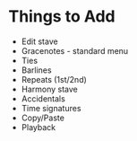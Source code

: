 # Things to Add

* Edit stave
* Gracenotes - standard menu
* Ties
* Barlines
* Repeats (1st/2nd)
* Harmony stave
* Accidentals
* Time signatures
* Copy/Paste
* Playback